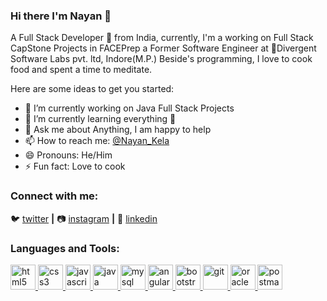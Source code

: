 ### Hi there I'm Nayan 👋

 A Full Stack Developer 🚀 from India, currently, I'm a working on Full Stack CapStone Projects in FACEPrep a Former Software Engineer at 💼Divergent Software Labs pvt. ltd, Indore(M.P.) Beside's programming, I love to cook food and spent a time to meditate.

Here are some ideas to get you started:

- 🔭 I’m currently working on Java Full Stack Projects
- 🌱 I’m currently learning everything 🤣
- 💬 Ask me about Anything, I am happy to help
- 📫 How to reach me: [@Nayan_Kela](https://www.linkedin.com/in/nayan-kela-17535a18a/) 
- 😄 Pronouns: He/Him
- ⚡ Fun fact:  Love to cook 

### Connect with me:
🐦 [twitter][twitter] **|**   📷 [instagram][instagram] **|**   👔 [linkedin][linkedin]



[twitter]: https://twitter.com/MaheswariNayan
[instagram]: https://instagram.com/nayanmaheshwari
[linkedin]: https://linkedin.com/in/nayan-kela-17535a18a


<h3 align="left">Languages and Tools:</h3>
<p align="left">
 <a href="https://www.w3.org/html/" target="_blank"> <img src="https://devicons.github.io/devicon/devicon.git/icons/html5/html5-original-wordmark.svg" alt="html5" width="40" height="40"/> </a> <a href="https://www.w3schools.com/css/" target="_blank"> <img src="https://devicons.github.io/devicon/devicon.git/icons/css3/css3-original-wordmark.svg" alt="css3" width="40" height="40"/> </a> <a href="https://developer.mozilla.org/en-US/docs/Web/JavaScript" target="_blank"> <img src="https://devicons.github.io/devicon/devicon.git/icons/javascript/javascript-original.svg" alt="javascript" width="40" height="40"/> </a> <a href="https://www.java.com" target="_blank"> <img src="https://devicons.github.io/devicon/devicon.git/icons/java/java-original-wordmark.svg" alt="java" width="40" height="40"/> </a> <a href="https://www.mysql.com/" target="_blank"> <img src="https://devicons.github.io/devicon/devicon.git/icons/mysql/mysql-original-wordmark.svg" alt="mysql" width="40" height="40"/> </a> <a href="https://angular.io" target="_blank"> <img src="https://devicons.github.io/devicon/devicon.git/icons/angularjs/angularjs-original.svg" alt="angularjs" width="40" height="40"/> </a> <a href="https://getbootstrap.com" target="_blank"> <img src="https://devicons.github.io/devicon/devicon.git/icons/bootstrap/bootstrap-plain.svg" alt="bootstrap" width="40" height="40"/> </a>  <a href="https://git-scm.com/" target="_blank"> <img src="https://www.vectorlogo.zone/logos/git-scm/git-scm-icon.svg" alt="git" width="40" height="40"/> </a> 
 <a href="https://www.oracle.com/" target="_blank"> <img src="https://devicons.github.io/devicon/devicon.git/icons/oracle/oracle-original.svg" alt="oracle" width="40" height="40"/> </a><a href="https://postman.com" target="_blank"> <img src="https://www.vectorlogo.zone/logos/getpostman/getpostman-icon.svg" alt="postman" width="40" height="40"/> </a> 
 </p>

